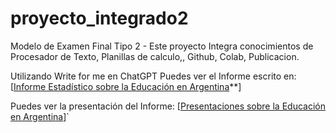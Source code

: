 # proyecto_integrado2
Modelo de Examen Final Tipo 2 - Este proyecto Integra conocimientos de Procesador de Texto, Planillas de calculo,, Github, Colab, Publicacion.

Utilizando Write for me en ChatGPT Puedes ver el Informe escrito en: [[Informe Estadístico sobre la Educación en Argentina](*https://chatgpt.com/share/6736799e-b498-8013-a1e1-20d4e025ae21*)**]

Puedes ver la presentación del Informe: [[Presentaciones sobre la Educación en Argentina](https://gamma.app/docs/Informe-educativo-Argentina-3tqmgk5bf92d3j9)]`
